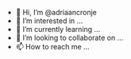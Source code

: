- 👋 Hi, I’m @adriaancronje
- 👀 I’m interested in ...
- 🌱 I’m currently learning ...
- 💞️ I’m looking to collaborate on ...
- 📫 How to reach me ...

<!---
adriaancronje/adriaancronje is a ✨ special ✨ repository because its `README.md` (this file) appears on your GitHub profile.
You can click the Preview link to take a look at your changes.
--->

